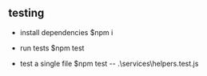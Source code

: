 ## testing

  - install dependencies
    $npm i

  - run tests
    $npm test

  - test a single file
    $npm test -- .\services\helpers.test.js
